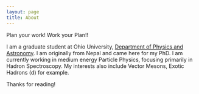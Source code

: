 ```yaml
---
layout: page
title: About
---
```


<p class="message">
  Plan your work! Work your Plan!!
</p>

I am a graduate student at Ohio University, [Department of Physics and Astronomy](https://www.ohio.edu/cas/physastro/). I am originally from Nepal and came here for my PhD. I am currently working in medium energy Particle Physics, focusing primarily in Hadron Spectroscopy. My interests also include Vector Mesons, Exotic Hadrons (d) for example.


Thanks for reading!

